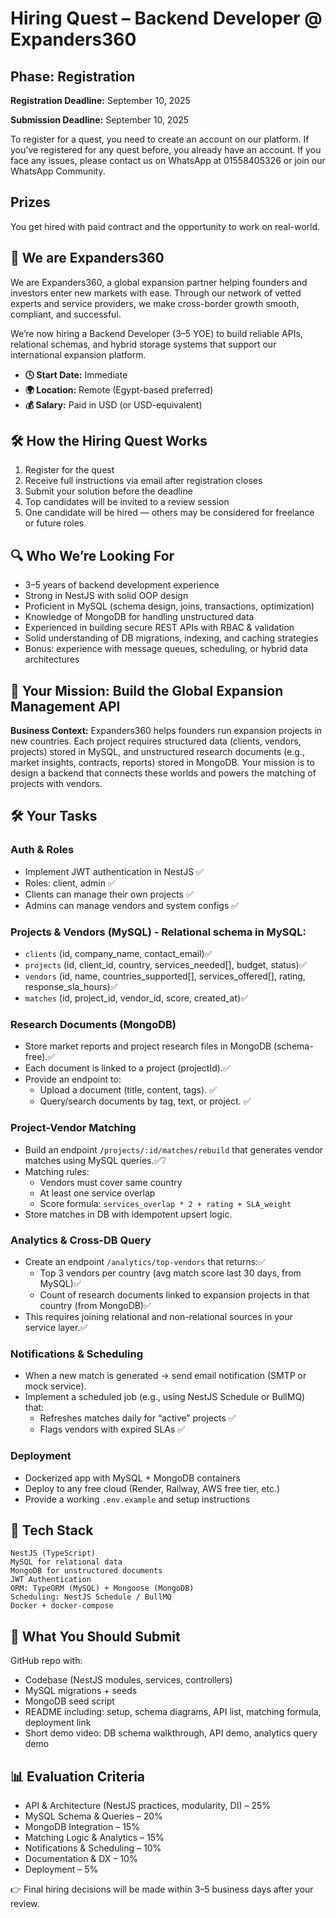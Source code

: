 # Hiring Quest – Backend Developer @ Expanders360

## Phase: Registration

**Registration Deadline:** September 10, 2025

**Submission Deadline:** September 10, 2025

To register for a quest, you need to create an account on our platform. If you've registered for any quest before, you already have an account. If you face any issues, please contact us on WhatsApp at 01558405326 or join our WhatsApp Community.

## Prizes

You get hired with paid contract and the opportunity to work on real-world.

## 👋 We are Expanders360

We are Expanders360, a global expansion partner helping founders and investors enter new markets with ease. Through our network of vetted experts and service providers, we make cross-border growth smooth, compliant, and successful.

We’re now hiring a Backend Developer (3–5 YOE) to build reliable APIs, relational schemas, and hybrid storage systems that support our international expansion platform.

- **🕓 Start Date:** Immediate
- **🌍 Location:** Remote (Egypt-based preferred)
- **💰 Salary:** Paid in USD (or USD-equivalent)

## 🛠️ How the Hiring Quest Works

1.  Register for the quest
2.  Receive full instructions via email after registration closes
3.  Submit your solution before the deadline
4.  Top candidates will be invited to a review session
5.  One candidate will be hired — others may be considered for freelance or future roles

## 🔍 Who We’re Looking For

- 3–5 years of backend development experience
- Strong in NestJS with solid OOP design
- Proficient in MySQL (schema design, joins, transactions, optimization)
- Knowledge of MongoDB for handling unstructured data
- Experienced in building secure REST APIs with RBAC & validation
- Solid understanding of DB migrations, indexing, and caching strategies
- Bonus: experience with message queues, scheduling, or hybrid data architectures

## 🎯 Your Mission: Build the Global Expansion Management API

**Business Context:**
Expanders360 helps founders run expansion projects in new countries. Each project requires structured data (clients, vendors, projects) stored in MySQL, and unstructured research documents (e.g., market insights, contracts, reports) stored in MongoDB. Your mission is to design a backend that connects these worlds and powers the matching of projects with vendors.

## 🛠️ Your Tasks

### Auth & Roles

- Implement JWT authentication in NestJS ✅
- Roles: client, admin ✅
- Clients can manage their own projects ✅
- Admins can manage vendors and system configs ✅

### Projects & Vendors (MySQL) - Relational schema in MySQL:

- `clients` (id, company_name, contact_email)✅
- `projects` (id, client_id, country, services_needed[], budget, status)✅
- `vendors` (id, name, countries_supported[], services_offered[], rating, response_sla_hours)✅
- `matches` (id, project_id, vendor_id, score, created_at)✅

### Research Documents (MongoDB)

- Store market reports and project research files in MongoDB (schema-free).✅
- Each document is linked to a project (projectId).✅
- Provide an endpoint to:
  - Upload a document (title, content, tags). ✅
  - Query/search documents by tag, text, or project. ✅

### Project-Vendor Matching

- Build an endpoint `/projects/:id/matches/rebuild` that generates vendor matches using MySQL queries.✅❔
- Matching rules:
  - Vendors must cover same country
  - At least one service overlap
  - Score formula: `services_overlap * 2 + rating + SLA_weight`
- Store matches in DB with idempotent upsert logic.

### Analytics & Cross-DB Query

- Create an endpoint `/analytics/top-vendors` that returns:✅
  - Top 3 vendors per country (avg match score last 30 days, from MySQL)✅
  - Count of research documents linked to expansion projects in that country (from MongoDB)✅
- This requires joining relational and non-relational sources in your service layer.✅

### Notifications & Scheduling

- When a new match is generated → send email notification (SMTP or mock service).
- Implement a scheduled job (e.g., using NestJS Schedule or BullMQ) that:
  - Refreshes matches daily for “active” projects ✅
  - Flags vendors with expired SLAs ✅

### Deployment

- Dockerized app with MySQL + MongoDB containers
- Deploy to any free cloud (Render, Railway, AWS free tier, etc.)
- Provide a working `.env.example` and setup instructions

## 🧰 Tech Stack

```
NestJS (TypeScript)
MySQL for relational data
MongoDB for unstructured documents
JWT Authentication
ORM: TypeORM (MySQL) + Mongoose (MongoDB)
Scheduling: NestJS Schedule / BullMQ
Docker + docker-compose
```

## 📝 What You Should Submit

GitHub repo with:

- Codebase (NestJS modules, services, controllers)
- MySQL migrations + seeds
- MongoDB seed script
- README including: setup, schema diagrams, API list, matching formula, deployment link
- Short demo video: DB schema walkthrough, API demo, analytics query demo

## 📊 Evaluation Criteria

- API & Architecture (NestJS practices, modularity, DI) – 25%
- MySQL Schema & Queries – 20%
- MongoDB Integration – 15%
- Matching Logic & Analytics – 15%
- Notifications & Scheduling – 10%
- Documentation & DX – 10%
- Deployment – 5%

👉 Final hiring decisions will be made within 3–5 business days after your review.
